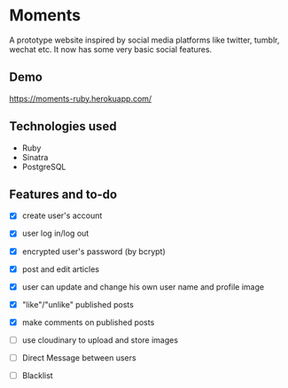 # Moments

A prototype website inspired by social media platforms like twitter, tumblr, wechat etc. It now has some very basic social features.

## Demo

https://moments-ruby.herokuapp.com/

## Technologies used
- Ruby
- Sinatra
- PostgreSQL

## Features and to-do

- [x] create user's account 

- [x] user log in/log out

- [x] encrypted user's password (by bcrypt)

- [x] post and edit articles

- [x] user can update and change his own user name and profile image

- [x] "like"/"unlike" published posts

- [x] make comments on published posts

- [ ] use cloudinary to upload and store images

- [ ] Direct Message between users

- [ ] Blacklist